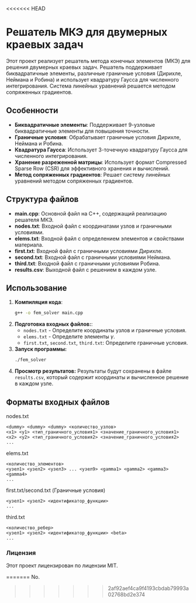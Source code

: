 <<<<<<< HEAD
# Решатель МКЭ для двумерных краевых задач

Этот проект реализует решатель метода конечных элементов (МКЭ) для решения двумерных краевых задач. Решатель поддерживает биквадратичные элементы, различные граничные условия (Дирихле, Неймана и Робина) и использует квадратуру Гаусса для численного интегрирования. Система линейных уравнений решается методом сопряженных градиентов.

## Особенности

- **Биквадратичные элементы**: Поддерживает 9-узловые биквадратичные элементы для повышения точности.
- **Граничные условия**: Обрабатывает граничные условия Дирихле, Неймана и Робина.
- **Квадратура Гаусса**: Использует 3-точечную квадратуру Гаусса для численного интегрирования.
- **Хранение разреженной матрицы**: Использует формат Compressed Sparse Row (CSR) для эффективного хранения и вычислений.
- **Метод сопряженных градиентов**: Решает систему линейных уравнений методом сопряженных градиентов.

## Структура файлов

- **main.cpp**: Основной файл на C++, содержащий реализацию решателя МКЭ.
- **nodes.txt**: Входной файл с координатами узлов и граничными условиями.
- **elems.txt**: Входной файл с определением элементов и свойствами материала.
- **first.txt**: Входной файл с граничными условиями Дирихле.
- **second.txt**: Входной файл с граничными условиями Неймана.
- **third.txt**: Входной файл с граничными условиями Робина.
- **results.csv**: Выходной файл с решением в каждом узле.

## Использование

1. **Компиляция кода**:
   ```bash
   g++ -o fem_solver main.cpp
   ```
2. **Подготовка входных файлов:**:
   - `nodes.txt` -  Определите координаты узлов и граничные условия.
   - `elems.txt` -  Определите элементы $\gamma$.
   - `first.txt`, `second.txt`, `third.txt`: Определите граничные условия.
3. **Запуск программы:**
   ```bash
   ./fem_solver
   ```
4. **Просмотр результатов:**
   Результаты будут сохранены в файле `results.csv`, который содержит координаты и вычисленное решение в каждом узле.

## Форматы входных файлов
nodes.txt
```
<dummy> <dummy> <dummy> <количество_узлов>
<x1> <y1> <тип_граничного_условия1> <значение_граничного_условия1>
<x2> <y2> <тип_граничного_условия2> <значение_граничного_условия2>
...
```

elems.txt
```
<количество_элементов>
<узел1> <узел2> <узел3> ... <узел9> <gamma1> <gamma2> <gamma3> <gamma4>
...
```
first.txt/second.txt (Граничные условия)
```<количество_ребер>
<узел1> <узел2> <идентификатор_функции>
...
```

third.txt 
```
<количество_ребер>
<узел1> <узел2> <идентификатор_функции> <beta>
...
```
### Лицензия
Этот проект лицензирован по лицензии MIT.

=======
No.
>>>>>>> 2af92aef4ca9f4193cbdab79993a02768bd2e374
